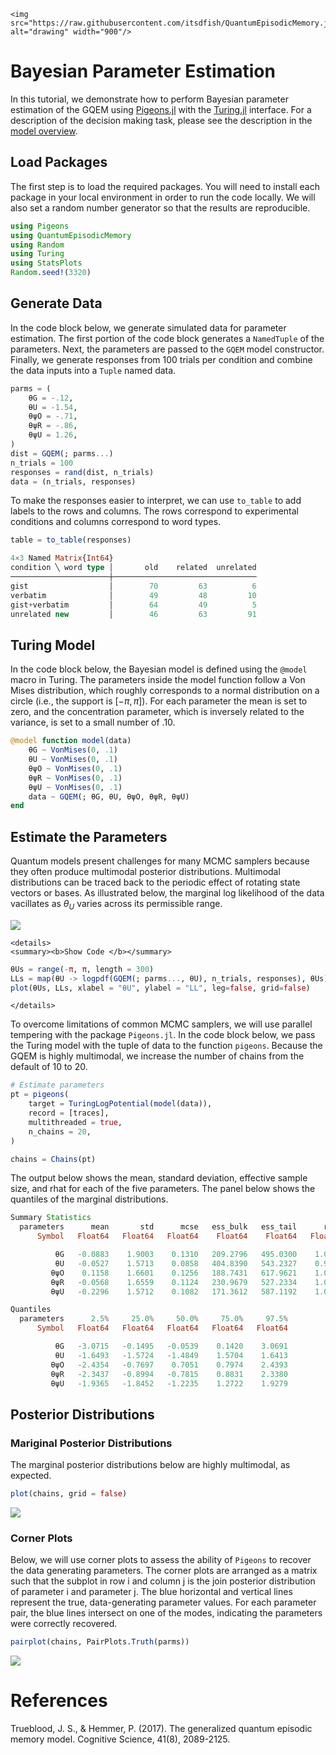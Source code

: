 ```@raw html
<img src="https://raw.githubusercontent.com/itsdfish/QuantumEpisodicMemory.jl/refs/heads/main/docs/logo/logo_readme.png" alt="drawing" width="900"/>
```

# Bayesian Parameter Estimation

In this tutorial, we demonstrate how to perform Bayesian parameter estimation of the GQEM using [Pigeons.jl](https://github.com/Julia-Tempering/Pigeons.jl) with the [Turing.jl](https://turinglang.org/) interface. 
For a description of the decision making task, please see the description in the [model overview](https://itsdfish.github.io/TrueAndErrorModels.jl/dev/overview/). 

## Load Packages

The first step is to load the required packages. You will need to install each package in your local
environment in order to run the code locally. We will also set a random number generator so that the results are reproducible.

```julia
using Pigeons
using QuantumEpisodicMemory
using Random
using Turing
using StatsPlots
Random.seed!(3320)
```

## Generate Data

In the code block below, we generate simulated data for parameter estimation. The first portion of the code block generates a `NamedTuple` of the parameters. Next, the parameters are passed to the `GQEM` model constructor. Finally, we generate responses from 100 trials per condition and combine the data inputs into a `Tuple` named data. 

```julia
parms = (
    θG = -.12,
    θU = -1.54,
    θψO = -.71,
    θψR = -.86,
    θψU = 1.26,
)
dist = GQEM(; parms...)
n_trials = 100
responses = rand(dist, n_trials)
data = (n_trials, responses)
```

To make the responses easier to interpret, we can use `to_table` to add labels to the rows and columns. The rows correspond to experimental conditions and columns correspond to word types.

```julia 
table = to_table(responses)
```

```julia
4×3 Named Matrix{Int64}
condition ╲ word type │       old    related  unrelated
──────────────────────┼────────────────────────────────
gist                  │        70         63          6
verbatim              │        49         48         10
gist+verbatim         │        64         49          5
unrelated new         │        46         63         91
```

## Turing Model

In the code block below, the Bayesian model is defined using the `@model` macro in Turing. The parameters inside the model function follow a Von Mises distribution, which roughly corresponds to a normal distribution on a circle (i.e., the support is $[-\pi, \pi]$). For each parameter the mean is set to zero, and the concentration parameter, which is inversely related to the variance, is set to a small number of $.10$.

```julia
@model function model(data)
    θG ~ VonMises(0, .1)
    θU ~ VonMises(0, .1)
    θψO ~ VonMises(0, .1)
    θψR ~ VonMises(0, .1)
    θψU ~ VonMises(0, .1)
    data ~ GQEM(; θG, θU, θψO, θψR, θψU)
end
```

## Estimate the Parameters

Quantum models present challenges for many MCMC samplers because they often produce multimodal posterior distributions. 
Multimodal distributions can be traced back to the periodic effect of rotating state vectors or bases. As illustrated below, the
marginal log likelihood of the data vacillates as $\theta_U$ varies across its permissible range. 

![](assets/LL_θU.png)
```@raw html
<details>
<summary><b>Show Code </b></summary>
```
```julia 
θUs = range(-π, π, length = 300)
LLs = map(θU -> logpdf(GQEM(; parms..., θU), n_trials, responses), θUs)
plot(θUs, LLs, xlabel = "θU", ylabel = "LL", leg=false, grid=false)
```
```@raw html
</details>
```
To overcome limitations of common MCMC samplers, we will use parallel tempering with the package `Pigeons.jl`.  In the code block below,
we pass the Turing model with the tuple of data to the function `pigeons`. Because the GQEM is highly multimodal, we increase the number of chains 
from the default of 10 to 20. 

```julia
# Estimate parameters
pt = pigeons(
    target = TuringLogPotential(model(data)), 
    record = [traces], 
    multithreaded = true, 
    n_chains = 20,
)
```
```julia
chains = Chains(pt)
```
The output below shows the mean, standard deviation, effective sample size, and rhat for each of the five parameters. The panel below shows the quantiles of the marginal distributions. 
```julia
Summary Statistics
  parameters      mean       std      mcse   ess_bulk   ess_tail      rhat   ess_per_sec 
      Symbol   Float64   Float64   Float64    Float64    Float64   Float64       Missing 

          θG   -0.0883    1.9003    0.1310   209.2796   495.0300    1.0026       missing
          θU   -0.0527    1.5713    0.0858   404.8390   543.2327    0.9994       missing
         θψO    0.1158    1.6601    0.1256   188.7431   617.9621    1.0053       missing
         θψR   -0.0568    1.6559    0.1124   230.9679   527.2334    1.0123       missing
         θψU   -0.2296    1.5712    0.1082   171.3612   587.1192    1.0227       missing

Quantiles
  parameters      2.5%     25.0%     50.0%     75.0%     97.5% 
      Symbol   Float64   Float64   Float64   Float64   Float64 

          θG   -3.0715   -0.1495   -0.0539    0.1420    3.0691
          θU   -1.6493   -1.5724   -1.4849    1.5704    1.6413
         θψO   -2.4354   -0.7697    0.7051    0.7974    2.4393
         θψR   -2.3437   -0.8994   -0.7815    0.8831    2.3380
         θψU   -1.9365   -1.8452   -1.2235    1.2722    1.9279
```

## Posterior Distributions

### Mariginal Posterior Distributions 

The marginal posterior distributions below are highly multimodal, as expected.

```julia
plot(chains, grid = false)
```
![](assets/posterior_distributions.png)

### Corner Plots 

Below, we will use corner plots to assess the ability of `Pigeons` to recover the data generating parameters. The corner plots are arranged as a matrix such that the subplot in row i and column j is the join posterior distribution of parameter i and parameter j. The blue horizontal and vertical lines represent the true, data-generating parameter values. For each parameter pair, the blue lines intersect on one of the modes, indicating the parameters were correctly recovered. 

```julia
pairplot(chains, PairPlots.Truth(parms))
```

![](assets/pairplots.png)

# References

Trueblood, J. S., & Hemmer, P. (2017). The generalized quantum episodic memory model.
Cognitive Science, 41(8), 2089-2125.